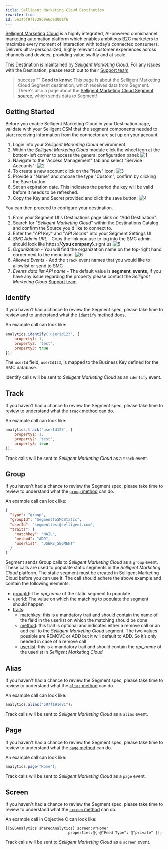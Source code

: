 ```yaml
---
title: Selligent Marketing Cloud Destination
rewrite: true
id: 5e14bf9f1729d9e6ded001f6
---
```

[Selligent Marketing Cloud](https://www.selligent.com/?utm_source=segment&utm_medium=integrations-page&utm_campaign=partners/) is a highly integrated, AI-powered omnichannel marketing automation platform which enables ambitious B2C marketers to maximize every moment of interaction with today’s connected consumers. Delivers ultra-personalized, highly relevant customer experiences across channels and devices, providing value swiftly and at scale.

This Destination is maintained by *Selligent Marketing Cloud*. For any issues with the Destination, please reach out to their [Support team](https://support.selligent.com)

> success ""
> **Good to know**: This page is about the Selligent Marketing Cloud Segment destination, which receives data from Segment. There's also a page about the [Selligent Marketing Cloud Segment source](/docs/connections/sources/catalog/cloud-apps/selligent-marketing-cloud/), which sends data _to_ Segment!

## Getting Started

Before you enable Selligent Marketing Cloud in your Destination page, validate with your Selligent CSM that the segment components needed to start receiving information from the connector are set up on your account.

1. Login into your *Selligent Marketing Cloud* environment.
2. Within the *Selligent Marketing Cloud* module click the wheel icon at the bottom-left corner to access the general configuration panel:
![1](images/1.png)
1. Navigate to the "Access Management" tab and select "Service Accounts":
![2](images/2.png)
4. To create a new account click on the "New" icon:
![3](images/3.png)
5. Provide a "Name" and choose the type "Custom", confirm by clicking the Save button.
6. Set an expiration date. This indicates the period the key will be valid before it needs to be refreshed.
7. Copy the Key and Secret provided and click the save button:
![4](images/4.png)

You can then proceed to configure your destination.

1. From your Segment UI's Destinations page click on "Add Destination".
2. Search for "*Selligent Marketing Cloud*" within the Destinations Catalog and confirm the Source you'd like to connect to.
3. Enter the "*API Key*" and "*API Secret*" into your Segment Settings UI.
4. *SMC Admin URL* - Copy the link you use to log into the SMC admin should look like https://**{you company}**.slgnt.us
![5](images/5.png)
5. *Organization* - You will find the organization name on the top-right hand corner next to the menu icon.
![6](images/6.png)
6. *Allowed Events* - Add the `track` event names that you would like to allowlist or send to SMC
7. *Events data list API name* - The default value is **segment_events**, if you have any issue regarding the property please contact the *Selligent Marketing Cloud* [Support team](https://support.selligent.com).

## Identify

If you haven't had a chance to review the Segment spec, please take time to review and to understand what the [`identify` method](/docs/connections/spec/identify/) does.

An example call can look like:

```js
analytics.identify('userId123', {
    property1: 1,
    property2: 'test',
    property3: true
});
```
The `userId` field, `userId123`, is mapped to the Business Key defined for the SMC database.

Identify calls will be sent to *Selligent Marketing Cloud* as an `identify` event.

## Track

If you haven't had a chance to review the Segment spec, please take time to review to understand what the [`track` method](/docs/connections/spec/track/) can do. 

An example call can look like:

```js
analytics.track('userId123', {
    property1: 1,
    property2: 'test',
    property3: true
});
```

Track calls will be sent to *Selligent Marketing Cloud* as a `track` event.

## Group

If you haven't had a chance to review the Segment spec, please take time to review to understand what the [`group` method](/docs/connections/spec/group/) can do. 

An example call can look like:

```json
{
  "type": "group",
  "groupId": "SegmentToSMCStatic",
  "userId": "segmenttest@selligent.com",
  "traits": {
    "matchkey": "MAIL",
    "method": "ADD",
    "userlist": "USERS_SEGMENT"
  }
}
```

Segment sends Group calls to *Selligent Marketing Cloud* as a `group` event. These calls are used to populate static segments in the *Selligent Marketing Cloud* platform. The static segment must be created in Selligent Marketing Cloud before you can use it. The call should adhere the above example and contain the following elements:
* <u>groupId</u>: The *api_name* of the static segment to populate
* <u>userId</u>: The value on which the matching to populate the segment should happen
* <u>traits</u>:
  * <u>matchkey</u>: this is a mandatory trait and should contain the name of the field in the userlist on which the matching should be done
  * <u>method</u>: this trait is optional and indicates either a remove call or an add call to the *Selligent Marketing Cloud* segment. The two values possible are REMOVE or ADD but it will default to ADD. So it’s only needed in case of a remove call
  * <u>userlist</u>: this is a mandatory trait and should contain the *api_name* of the userlist in *Selligent Marketing Cloud*

## Alias

If you haven't had a chance to review the Segment spec, please take time to review to understand what the [`alias` method](/docs/connections/spec/alias/) can do. 

An example call can look like:

```js
analytics.alias("507f191e81");
```

Track calls will be sent to *Selligent Marketing Cloud* as a `alias` event.

## Page

If you haven't had a chance to review the Segment spec, please take time to review to understand what the [`page` method](/docs/connections/spec/page/) can do. 

An example call can look like:
```js
analytics.page("Home");
```

Track calls will be sent to *Selligent Marketing Cloud* as a `page` event.



## Screen

If you haven't had a chance to review the Segment spec, please take time to review to understand what the [`screen` method](/docs/connections/spec/screen/) can do. 

An example call in Objective C can look like:

```obj-c
[[SEGAnalytics sharedAnalytics] screen:@"Home"
                            properties:@{ @"Feed Type": @"private" }];
```

Track calls will be sent to *Selligent Marketing Cloud* as a `screen` event.
